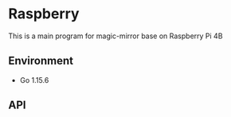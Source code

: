 # Raspberry

This is a main program for magic-mirror base on Raspberry Pi 4B

## Environment

- Go 1.15.6

## API